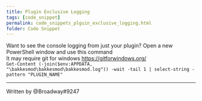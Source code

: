 ```yaml
---
title: Plugin Exclusive Logging
tags: [code_snippet]
permalink: code_snippets_plguin_exclusive_logging.html
folder: Code Snippet
---
```


Want to see the console logging from just your plugin? Open a new PowerShell window and use this command  
It may require git for windows <https://gitforwindows.org/>  
`Get-Content (-join($env:APPDATA, "\bakkesmod\bakkesmod\bakkesmod.log")) -wait -tail 1 | select-string -pattern "PLUGIN_NAME"`

---
Written by @Broadway#9247